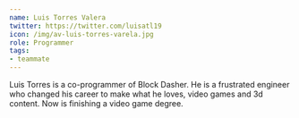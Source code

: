 ```yaml
---
name: Luis Torres Valera
twitter: https://twitter.com/luisatl19
icon: /img/av-luis-torres-varela.jpg
role: Programmer
tags:
- teammate
---
```


Luis Torres is a co-programmer of Block Dasher. He is a frustrated engineer who changed his career to make what he
loves, video games and 3d content. Now is finishing a video game degree.